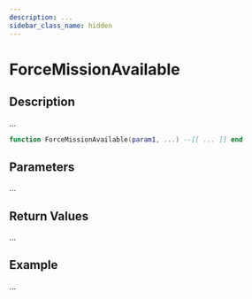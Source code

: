 ```yaml
---
description: ...
sidebar_class_name: hidden
---
```


# ForceMissionAvailable

## Description

...

```lua
function ForceMissionAvailable(param1, ...) --[[ ... ]] end
```

## Parameters

...

## Return Values

...

## Example

...

